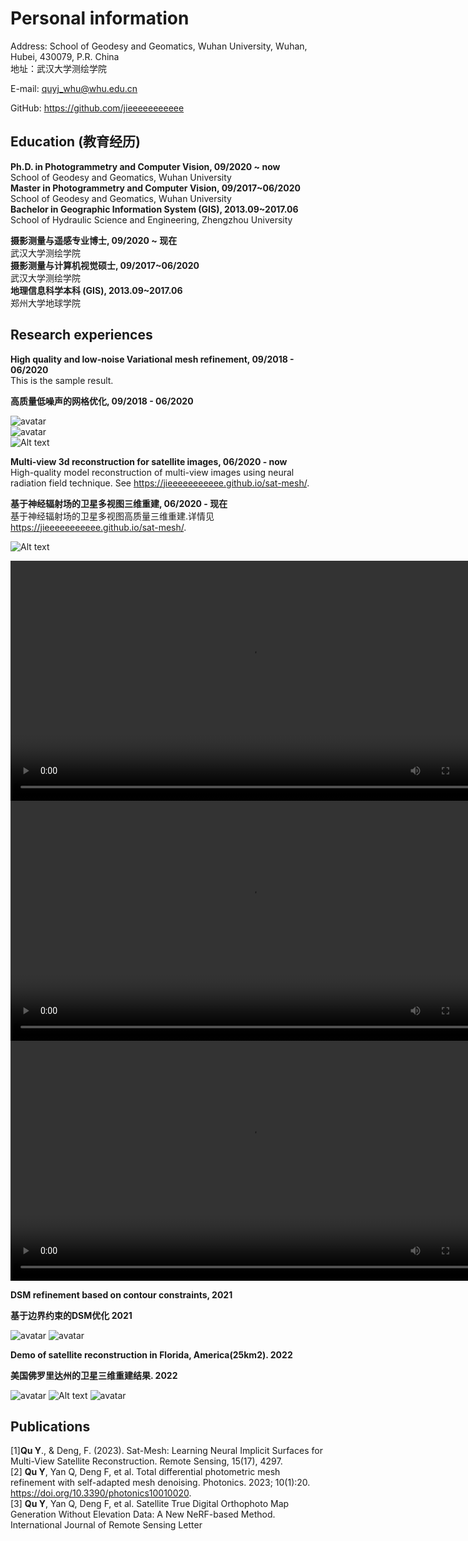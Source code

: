 # Personal information

Address: School of Geodesy and Geomatics, Wuhan University, Wuhan, Hubei, 430079, P.R. China  
地址：武汉大学测绘学院

E-mail: quyj_whu@whu.edu.cn   

GitHub: https://github.com/jieeeeeeeeeee  


## Education (教育经历)

**Ph.D. in Photogrammetry and Computer Vision, 09/2020 ~ now**   
School of Geodesy and Geomatics, Wuhan University  
**Master in Photogrammetry and Computer Vision, 09/2017~06/2020**  
School of Geodesy and Geomatics, Wuhan University  
**Bachelor in Geographic Information System (GIS), 2013.09~2017.06**  
School of Hydraulic Science and Engineering, Zhengzhou University  



**摄影测量与遥感专业博士, 09/2020 ~ 现在**   
武汉大学测绘学院   
**摄影测量与计算机视觉硕士, 09/2017~06/2020**  
武汉大学测绘学院   
**地理信息科学本科 (GIS), 2013.09~2017.06**  
郑州大学地球学院



## Research experiences 


**High quality and low-noise Variational mesh refinement, 09/2018 - 06/2020**   
This is the sample result.  

**高质量低噪声的网格优化, 09/2018 - 06/2020**   
 

![avatar](03.PNG)  
![avatar](04.PNG)  
![Alt text](image-1.png)



**Multi-view 3d reconstruction for satellite images, 06/2020 - now**   
High-quality model reconstruction of multi-view images using neural radiation field technique. See https://jieeeeeeeeeee.github.io/sat-mesh/.

**基于神经辐射场的卫星多视图三维重建, 06/2020 - 现在**   
基于神经辐射场的卫星多视图高质量三维重建.详情见 https://jieeeeeeeeeee.github.io/sat-mesh/.


![Alt text](20230910-085459.jpg)  

<video src="20230910-085644.mp4" controls title="Title" width="768"></video>
<video src="20230910-085506.mp4" controls title="Title" width="768"></video>
<video src="20230910-085211.mp4" controls title="Title" width="768"></video>

  
**DSM refinement based on contour constraints, 2021** 

**基于边界约束的DSM优化 2021** 

![avatar](07.PNG)
![avatar](08.PNG)

**Demo of satellite reconstruction in Florida, America(25km2). 2022** 

**美国佛罗里达州的卫星三维重建结果. 2022** 

![avatar](09.png)
![Alt text](14-1.png)
![avatar](10.png)

## Publications
[1]**Qu Y**., & Deng, F. (2023). Sat-Mesh: Learning Neural Implicit Surfaces for Multi-View Satellite Reconstruction. Remote Sensing, 15(17), 4297.   
[2] **Qu Y**, Yan Q, Deng F, et al. Total differential photometric mesh refinement with self-adapted mesh denoising. Photonics. 2023; 10(1):20. https://doi.org/10.3390/photonics10010020.   
[3] **Qu Y**, Yan Q, Deng F, et al. Satellite True Digital Orthophoto Map Generation Without Elevation Data: A New NeRF-based Method. International Journal of Remote Sensing Letter 

